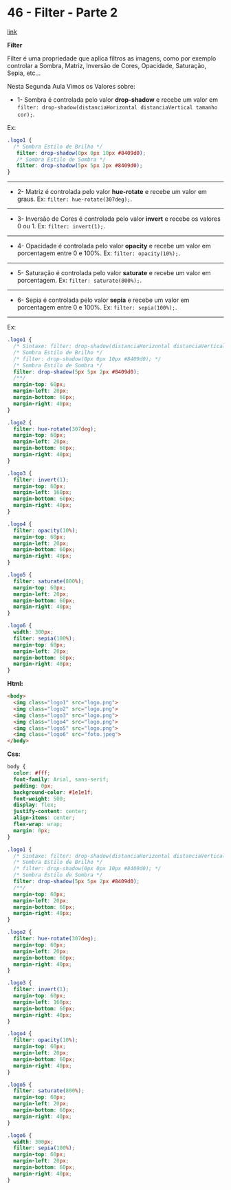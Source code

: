 # 46 - Filter - Parte 2

[link](http://cfbcursos.com.br/css3-4546-e-47-filter/)

**Filter**

Filter é uma propriedade que aplica filtros as imagens, como por exemplo controlar a
Sombra, Matriz, Inversão de Cores, Opacidade, Saturação, Sepia, etc...

Nesta Segunda Aula Vimos os Valores sobre:

* 1- Sombra é controlada pelo valor **drop-shadow** e recebe um valor em
``filter: drop-shadow(distanciaHorizontal distanciaVertical tamanho cor);``. 

Ex:
 ```css
 .logo1 {
   /* Sombra Estilo de Brilho */
    filter: drop-shadow(0px 0px 10px #8409d0);
    /* Sombra Estilo de Sombra */
    filter: drop-shadow(5px 5px 2px #8409d0);
 }
```

---

* 2- Matriz é controlada pelo valor **hue-rotate** e recebe um valor em graus. Ex: `filter: hue-rotate(307deg);`.

---

* 3- Inversão de Cores é controlada pelo valor **invert** e recebe os valores 0 ou 1. Ex: `filter: invert(1);`.

---

* 4- Opacidade é controlada pelo valor **opacity** e recebe um valor em porcentagem entre 0 e 100%. Ex: `filter: opacity(10%);`.

---

* 5- Saturação é controlada pelo valor **saturate** e recebe um valor em porcentagem. Ex: `filter: saturate(800%);`.

---

* 6- Sepia é controlada pelo valor **sepia** e recebe um valor em porcentagem entre 0 e 100%. Ex: `filter: sepia(100%);`.

---

Ex: 

```css
.logo1 {
  /* Sintaxe: filter: drop-shadow(distanciaHorizontal distanciaVertical tamanho cor);*/
  /* Sombra Estilo de Brilho */
  /* filter: drop-shadow(0px 0px 10px #8409d0); */
  /* Sombra Estilo de Sombra */
  filter: drop-shadow(5px 5px 2px #8409d0);
  /**/
  margin-top: 60px;
  margin-left: 20px;
  margin-bottom: 60px;
  margin-right: 40px;
}

.logo2 {
  filter: hue-rotate(307deg);
  margin-top: 60px;
  margin-left: 20px;
  margin-bottom: 60px;
  margin-right: 40px;
}

.logo3 {
  filter: invert(1);
  margin-top: 60px;
  margin-left: 160px;
  margin-bottom: 60px;
  margin-right: 40px;
}

.logo4 {
  filter: opacity(10%);
  margin-top: 60px;
  margin-left: 20px;
  margin-bottom: 60px;
  margin-right: 40px;
}

.logo5 {
  filter: saturate(800%);
  margin-top: 60px;
  margin-left: 20px;
  margin-bottom: 60px;
  margin-right: 40px;
}

.logo6 {
  width: 300px;
  filter: sepia(100%);
  margin-top: 60px;
  margin-left: 20px;
  margin-bottom: 60px;
  margin-right: 40px;
}
```

**Html:**

```html
<body>
  <img class="logo1" src="logo.png">
  <img class="logo2" src="logo.png">
  <img class="logo3" src="logo.png">
  <img class="logo4" src="logo.png">
  <img class="logo5" src="logo.png">
  <img class="logo6" src="foto.jpeg">
</body>
```

**Css:**

```css
body {
  color: #fff;
  font-family: Arial, sans-serif;
  padding: 0px;
  background-color: #1e1e1f;
  font-weight: 500;
  display: flex;
  justify-content: center;
  align-items: center;
  flex-wrap: wrap;
  margin: 0px;
}

.logo1 {
  /* Sintaxe: filter: drop-shadow(distanciaHorizontal distanciaVertical tamanho cor);*/
  /* Sombra Estilo de Brilho */
  /* filter: drop-shadow(0px 0px 10px #8409d0); */
  /* Sombra Estilo de Sombra */
  filter: drop-shadow(5px 5px 2px #8409d0);
  /**/
  margin-top: 60px;
  margin-left: 20px;
  margin-bottom: 60px;
  margin-right: 40px;
}

.logo2 {
  filter: hue-rotate(307deg);
  margin-top: 60px;
  margin-left: 20px;
  margin-bottom: 60px;
  margin-right: 40px;
}

.logo3 {
  filter: invert(1);
  margin-top: 60px;
  margin-left: 160px;
  margin-bottom: 60px;
  margin-right: 40px;
}

.logo4 {
  filter: opacity(10%);
  margin-top: 60px;
  margin-left: 20px;
  margin-bottom: 60px;
  margin-right: 40px;
}

.logo5 {
  filter: saturate(800%);
  margin-top: 60px;
  margin-left: 20px;
  margin-bottom: 60px;
  margin-right: 40px;
}

.logo6 {
  width: 300px;
  filter: sepia(100%);
  margin-top: 60px;
  margin-left: 20px;
  margin-bottom: 60px;
  margin-right: 40px;
}
```
